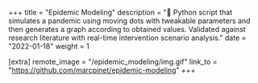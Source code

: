 +++
title = "Epidemic Modeling"
description = "🦠 Python script that simulates a pandemic using moving dots with tweakable parameters and then generates a graph according to obtained values. Validated against research literature with real-time intervention scenario analysis."
date = "2022-01-18"
weight = 1

[extra]
remote_image = "/epidemic_modeling/img.gif"
link_to = "https://github.com/marcpinet/epidemic-modeling"
+++